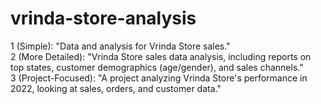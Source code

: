 # vrinda-store-analysis
 1 (Simple): "Data and analysis for Vrinda Store sales."  
 2 (More Detailed): "Vrinda Store sales data analysis, including reports on top states, customer demographics (age/gender), and sales channels."  
 3 (Project-Focused): "A project analyzing Vrinda Store's performance in 2022, looking at sales, orders, and customer data."
